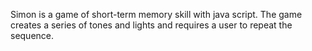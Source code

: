 Simon is a game of short-term memory skill with java script.
The game creates a series of tones and lights and requires a user to repeat the sequence.
